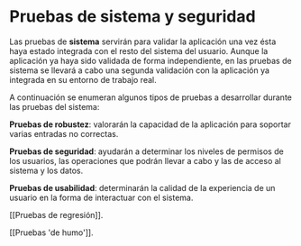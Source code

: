 # Pruebas de sistema y seguridad
Las pruebas de **sistema** servirán para validar la aplicación una vez ésta haya estado integrada con el resto del sistema del usuario. Aunque la aplicación ya haya sido validada de forma independiente, en las pruebas de sistema se llevará a cabo una segunda validación con la aplicación ya integrada en su entorno de trabajo real.

A continuación se enumeran algunos tipos de pruebas a desarrollar durante las pruebas del sistema:

**Pruebas de robustez**: valorarán la capacidad de la aplicación para soportar varias entradas no correctas.

**Pruebas de seguridad**: ayudarán a determinar los niveles de permisos de los usuarios, las operaciones que podrán llevar a cabo y las de acceso al sistema y los datos.

**Pruebas de usabilidad**: determinarán la calidad de la experiencia de un usuario en la forma de interactuar con el sistema.

[[Pruebas de regresión]].

[[Pruebas 'de humo']].